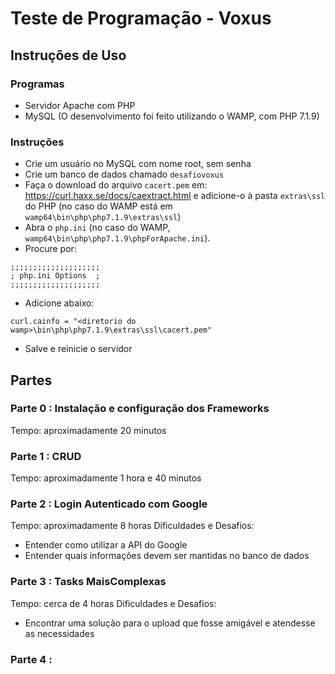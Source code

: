 # Teste de Programação - Voxus

## Instruções de Uso
### Programas
* Servidor Apache com PHP
* MySQL
(O desenvolvimento foi feito utilizando o WAMP, com PHP 7.1.9)

### Instruções
* Crie um usuário no MySQL com nome root, sem senha
* Crie um banco de dados chamado `desafiovoxus`
* Faça o download do arquivo `cacert.pem` em: https://curl.haxx.se/docs/caextract.html
 e adicione-o à pasta `extras\ssl` do PHP (no caso do WAMP está em `wamp64\bin\php\php7.1.9\extras\ssl`)
* Abra o `php.ini` (no caso do WAMP, `wamp64\bin\php\php7.1.9\phpForApache.ini`).
* Procure por:
```
;;;;;;;;;;;;;;;;;;;;
; php.ini Options  ;
;;;;;;;;;;;;;;;;;;;;
```
* Adicione abaixo:
```
curl.cainfo = "<diretorio do wamp>\bin\php\php7.1.9\extras\ssl\cacert.pem"
```
* Salve e reinicie o servidor

## Partes

### Parte 0 : Instalação e configuração dos Frameworks
Tempo: aproximadamente 20 minutos

### Parte 1 : CRUD
Tempo: aproximadamente 1 hora e 40 minutos

### Parte 2 : Login Autenticado com Google
Tempo: aproximadamente 8 horas
Dificuldades e Desafios:
* Entender como utilizar a API do Google
* Entender quais informações devem ser mantidas no banco de dados

### Parte 3 : Tasks​ ​Mais​ ​Complexas 
Tempo: cerca de 4 horas
Dificuldades e Desafios:
* Encontrar uma solução para o upload que fosse amigável e atendesse as necessidades

### Parte 4 :

